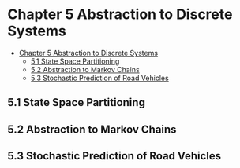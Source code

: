 # Chapter 5 Abstraction to Discrete Systems

- [Chapter 5 Abstraction to Discrete Systems](#chapter-5-abstraction-to-discrete-systems)
  - [5.1 State Space Partitioning](#51-state-space-partitioning)
  - [5.2 Abstraction to Markov Chains](#52-abstraction-to-markov-chains)
  - [5.3 Stochastic Prediction of Road Vehicles](#53-stochastic-prediction-of-road-vehicles)

## 5.1 State Space Partitioning

## 5.2 Abstraction to Markov Chains

## 5.3 Stochastic Prediction of Road Vehicles